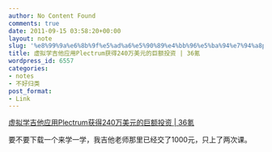 ```yaml
---
author: No Content Found
comments: true
date: 2011-09-15 03:58:20+00:00
layout: note
slug: '%e8%99%9a%e6%8b%9f%e5%ad%a6%e5%90%89%e4%bb%96%e5%ba%94%e7%94%a8plectrum%e8%8e%b7%e5%be%97240%e4%b8%87%e7%be%8e%e5%85%83%e7%9a%84%e5%b7%a8%e9%a2%9d%e6%8a%95%e8%b5%84-36%e6%b0%aa'
title: 虚拟学吉他应用Plectrum获得240万美元的巨额投资 | 36氪
wordpress_id: 6557
categories:
- notes
- 不好归类
post_format:
- Link
---
```


[虚拟学吉他应用Plectrum获得240万美元的巨额投资 | 36氪](http://www.36kr.com/p/47163.html?utm_medium=twitter&utm_source=twitterfeed)

要不要下载一个来学一学，我吉他老师那里已经交了1000元，只上了两次课。
